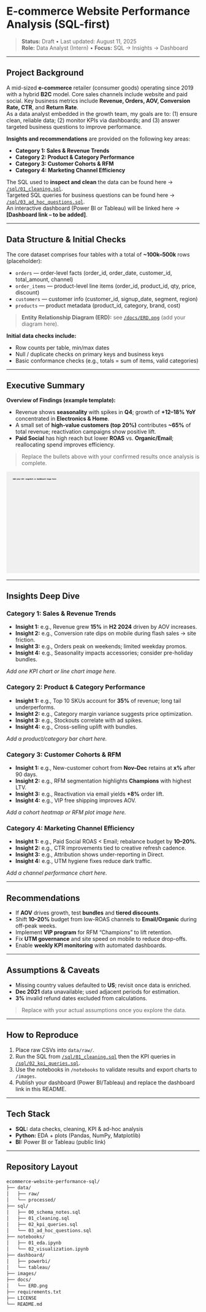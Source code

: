# E-commerce Website Performance Analysis (SQL-first)

> **Status:** Draft • Last updated: August 11, 2025  
> **Role:** Data Analyst (Intern) • **Focus:** SQL → Insights → Dashboard

---

## Project Background
A mid-sized **e-commerce** retailer (consumer goods) operating since 2019 with a hybrid **B2C** model. Core sales channels include website and paid social. Key business metrics include **Revenue, Orders, AOV, Conversion Rate, CTR**, and **Return Rate**.  
As a data analyst embedded in the growth team, my goals are to: (1) ensure clean, reliable data; (2) monitor KPIs via dashboards; and (3) answer targeted business questions to improve performance.

**Insights and recommendations** are provided on the following key areas:
- **Category 1: Sales & Revenue Trends**
- **Category 2: Product & Category Performance**
- **Category 3: Customer Cohorts & RFM**
- **Category 4: Marketing Channel Efficiency**

The SQL used to **inspect and clean** the data can be found here → [`/sql/01_cleaning.sql`](sql/01_cleaning.sql).  
Targeted SQL queries for business questions can be found here → [`/sql/03_ad_hoc_questions.sql`](sql/03_ad_hoc_questions.sql).  
An interactive dashboard (Power BI or Tableau) will be linked here → **[Dashboard link – to be added]**.

---

## Data Structure & Initial Checks
The core dataset comprises four tables with a total of **~100k–500k** rows (placeholder):  
- `orders` — order-level facts (order_id, order_date, customer_id, total_amount, channel)  
- `order_items` — product-level line items (order_id, product_id, qty, price, discount)  
- `customers` — customer info (customer_id, signup_date, segment, region)  
- `products` — product metadata (product_id, category, brand, cost)

> **Entity Relationship Diagram (ERD):** see [`/docs/ERD.png`](docs/ERD.png) (add your diagram here).

**Initial data checks include:**
- Row counts per table, min/max dates
- Null / duplicate checks on primary keys and business keys
- Basic conformance checks (e.g., totals = sum of items, valid categories)

---

## Executive Summary
**Overview of Findings (example template):**  
- Revenue shows **seasonality** with spikes in **Q4**; growth of **+12–18% YoY** concentrated in **Electronics & Home**.  
- A small set of **high-value customers (top 20%)** contributes **~65%** of total revenue; reactivation campaigns show positive lift.  
- **Paid Social** has high reach but lower **ROAS** vs. **Organic/Email**; reallocating spend improves efficiency.

> Replace the bullets above with your confirmed results once analysis is complete.

![Overall KPI Snapshot](images/placeholder_overall_kpis.png "Add your dashboard snapshot here")

---

## Insights Deep Dive

### Category 1: Sales & Revenue Trends
- **Insight 1:** e.g., Revenue grew **15%** in **H2 2024** driven by AOV increases.  
- **Insight 2:** e.g., Conversion rate dips on mobile during flash sales → site friction.  
- **Insight 3:** e.g., Orders peak on weekends; limited weekday promos.  
- **Insight 4:** e.g., Seasonality impacts accessories; consider pre-holiday bundles.

_Add one KPI chart or line chart image here._

### Category 2: Product & Category Performance
- **Insight 1:** e.g., Top 10 SKUs account for **35%** of revenue; long tail underperforms.  
- **Insight 2:** e.g., Category margin variance suggests price optimization.  
- **Insight 3:** e.g., Stockouts correlate with ad spikes.  
- **Insight 4:** e.g., Cross-selling uplift with bundles.

_Add a product/category bar chart here._

### Category 3: Customer Cohorts & RFM
- **Insight 1:** e.g., New-customer cohort from **Nov–Dec** retains at **x%** after 90 days.  
- **Insight 2:** e.g., RFM segmentation highlights **Champions** with highest LTV.  
- **Insight 3:** e.g., Reactivation via email yields **+8%** order lift.  
- **Insight 4:** e.g., VIP free shipping improves AOV.

_Add a cohort heatmap or RFM plot image here._

### Category 4: Marketing Channel Efficiency
- **Insight 1:** e.g., Paid Social ROAS < Email; rebalance budget by **10–20%**.  
- **Insight 2:** e.g., CTR improvements tied to creative refresh cadence.  
- **Insight 3:** e.g., Attribution shows under-reporting in Direct.  
- **Insight 4:** e.g., UTM hygiene fixes reduce dark traffic.

_Add a channel performance chart here._

---

## Recommendations
- If **AOV** drives growth, test **bundles** and **tiered discounts**.  
- Shift **10–20%** budget from low-ROAS channels to **Email/Organic** during off-peak weeks.  
- Implement **VIP program** for RFM “Champions” to lift retention.  
- Fix **UTM governance** and site speed on mobile to reduce drop-offs.  
- Enable **weekly KPI monitoring** with automated dashboards.

---

## Assumptions & Caveats
- Missing country values defaulted to **US**; revisit once data is enriched.  
- **Dec 2021** data unavailable; used adjacent periods for estimation.  
- **3%** invalid refund dates excluded from calculations.  
  
> Replace with your actual assumptions once you explore the data.

---

## How to Reproduce
1. Place raw CSVs into `data/raw/`.  
2. Run the SQL from [`/sql/01_cleaning.sql`](sql/01_cleaning.sql) then the KPI queries in [`/sql/02_kpi_queries.sql`](sql/02_kpi_queries.sql).  
3. Use the notebooks in `/notebooks` to validate results and export charts to `/images`.  
4. Publish your dashboard (Power BI/Tableau) and replace the dashboard link in this README.

---

## Tech Stack
- **SQL:** data checks, cleaning, KPI & ad-hoc analysis  
- **Python:** EDA + plots (Pandas, NumPy, Matplotlib)  
- **BI:** Power BI or Tableau (public link)  

---

## Repository Layout
```
ecommerce-website-performance-sql/
├── data/
│   ├── raw/
│   └── processed/
├── sql/
│   ├── 00_schema_notes.sql
│   ├── 01_cleaning.sql
│   ├── 02_kpi_queries.sql
│   └── 03_ad_hoc_questions.sql
├── notebooks/
│   ├── 01_eda.ipynb
│   └── 02_visualization.ipynb
├── dashboard/
│   ├── powerbi/
│   └── tableau/
├── images/
├── docs/
│   └── ERD.png
├── requirements.txt
├── LICENSE
└── README.md
```
